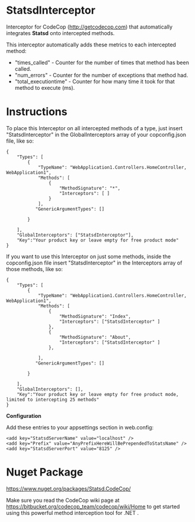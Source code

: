 # StatsdInterceptor
Interceptor for CodeCop (http://getcodecop.com) that automatically integrates <b>Statsd</b> onto intercepted methods. 

This interceptor automatically adds these metrics to each intercepted method:
- "times_called" - Counter for the number of times that method has been called.
- "num_errors" - Counter for the number of exceptions that method had.
- "total_executiontime" - Counter for how many time it took for that method to execute (ms).


# Instructions
To place this Interceptor on all intercepted methods of a type, just insert "StatsdInterceptor" in the GlobalInterceptors array of your copconfig.json file, like so:

```
{
    "Types": [
        {
            "TypeName": "WebApplication1.Controllers.HomeController, WebApplication1",
            "Methods": [
                {
                    "MethodSignature": "*",
                    "Interceptors": [ ]
                }
            ],
           "GenericArgumentTypes": []

        }

    ],
    "GlobalInterceptors": ["StatsdInterceptor"],
    "Key":"Your product key or leave empty for free product mode"
}
```
If you want to use this Interceptor on just some methods, inside the copconfig.json file insert "StatsdInterceptor" in the Interceptors array of those methods, like so:
```
{
    "Types": [
        {
            "TypeName": "WebApplication1.Controllers.HomeController, WebApplication1",
            "Methods": [
                {
                    "MethodSignature": "Index",
                    "Interceptors": ["StatsdInterceptor" ]
                },
                {
                    "MethodSignature": "About",
                    "Interceptors": ["StatsdInterceptor" ]
                },
                
            ],
           "GenericArgumentTypes": []

        }

    ],
    "GlobalInterceptors": [],
    "Key":"Your product key or leave empty for free product mode, limited to intercepting 25 methods"
}
```
<b>Configuration</b>

Add these entries to your appsettings section in web.config:
```
<add key="StatsdServerName" value="localhost" />
<add key="Prefix" value="AnyPrefixHereWillBePrependedToStatsName" />
<add key="StatsdServerPort" value="8125" />
```


# Nuget Package
https://www.nuget.org/packages/Statsd.CodeCop/

Make sure you read the CodeCop wiki page at https://bitbucket.org/codecop_team/codecop/wiki/Home to get started using this powerful method interception tool for .NET .

